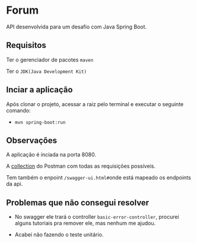 # Forum

API desenvolvida para um desafio com Java Spring Boot.

## Requisitos

Ter o gerenciador de pacotes `maven`

Ter o `JDK(Java Development Kit)`

## Inciar a aplicação

Após clonar o projeto, acessar a raiz pelo terminal e executar o seguinte comando:

- `mvn spring-boot:run`

## Observações

A aplicação é inciada na porta 8080.

A [collection](https://www.getpostman.com/collections/b7138159dde24860eed9) do Postman com todas as requisições possíveis.

Tem também o enpoint `/swagger-ui.html#`onde está mapeado os endpoints da api.

## Problemas que não consegui resolver
- No swagger ele trará o controller `basic-error-controller`, procurei alguns tutoriais pra remover ele, mas nenhum me ajudou. 

- Acabei não fazendo o teste unitário.
